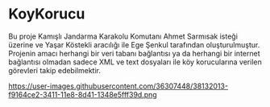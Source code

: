 # KoyKorucu

Bu proje Kamışlı Jandarma Karakolu Komutanı Ahmet Sarmısak isteği üzerine ve Yaşar Köstekli aracılığı ile Ege Şenkul tarafından oluşturulmuştur. Projenin amacı herhangi bir veri tabanı bağlantısı ya da herhangi bir internet bağlantısı olmadan sadece XML ve text dosyaları ile köy korucularına verilen görevleri takip edebilmektir.

https://user-images.githubusercontent.com/36307448/38132013-f9164ce2-3411-11e8-8d41-1348e5fff39d.png
